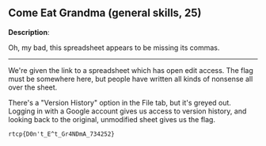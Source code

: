 ## Come Eat Grandma (general skills, 25)

**Description**: 

Oh, my bad, this spreadsheet appears to be missing its commas.

---

We're given the link to a spreadsheet which has open edit access. The flag
must be somewhere here, but people have written all kinds of nonsense all
over the sheet. 

There's a "Version History" option in the File tab, but it's greyed out.
Logging in with a Google account gives us access to version history, and
looking back to the original, unmodified sheet gives us the flag.

`rtcp{D0n't_E^t_Gr4NDmA_734252}`
